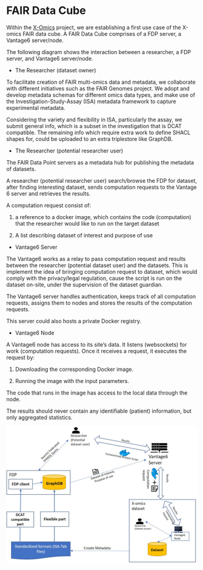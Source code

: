 
# FAIR Data Cube

Within the [X-Omics](https://x-omics.nl/) project, we are establishing a first use case of the X-omics FAIR data cube. 
A FAIR Data Cube comprises of a FDP server, a Vantage6 server/node.  

The following diagram shows the interaction between a researcher, a FDP server, and Vantage6 server/node.


- The Researcher (dataset owner) 

To facilitate creation of FAIR multi-omics data and metadata, we collaborate with different initiatives such as the FAIR Genomes project. We adopt and develop metadata schemas for different omics data types, and make use of the Investigation-Study-Assay (ISA) metadata framework to capture experimental metadata. 

Considering the variety and flexibility in ISA, particularly the assay,  we submit general info, which is a subset in the investigation that is DCAT compatible. The remaining info which require extra work to define SHACL shapes for, could be uploaded to an extra triplestore like GraphDB.  

- The Researcher (potential researcher user) 

The FAIR Data Point servers as a metadata hub for publishing the metadata of datasets.  

A researcher (potential researcher user) search/browse the FDP for dataset, after finding interesting dataset, sends computation requests to the Vantage 6 server and retrieves the results. 

A computation request consist of: 

1. a reference to a docker image, which contains the code (computation) that the researcher would like to run on the target dataset 

2. A list describing dataset of interest and purpose of use 

- Vantage6 Server 

The Vantage6 works as a relay to pass computation request and results between the researcher (potential dataset user) and the datasets. This is implement the idea of bringing computation request to dataset, which would comply with the privacy/legal regulation, cause the script is run on the dataset on-site, under the supervision of the dataset guardian. 

The Vantage6 server handles authentication, keeps track of all computation requests, assigns them to nodes and stores the results of the computation requests. 

This server could also hosts a private Docker registry. 

- Vantage6 Node 

A Vantage6 node has access to its site’s data. It listens (websockets) for work (computation requests). Once it receives a request, it executes the request by: 

1. Downloading the corresponding Docker image. 

2. Running the image with the input parameters. 

The code that runs in the image has access to the local data through the node. 

The results should never contain any identifiable (patient) information, but only aggregated statistics. 


![Architecture of FAIR Data Cube](https://github.com/Xomics/FAIRDataCube/blob/master/FAIRDataCube.jpg)


